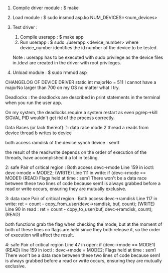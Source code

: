 
1) Compile driver module : $ make

2) Load module : $ sudo insmod asp.ko NUM_DEVICES=<num_devices>

3) Test driver :
	1) Compile userapp : $ make app
	2) Run userapp : $ sudo ./userapp <device_number>
		where device_number identifies the id number of the device to be tested.   

	Note : userapp has to be executed with sudo privilege as the device files
		   in /dev/ are created in the driver with root privileges.
		   
4) Unload module : $ sudo rmmod asp

CHANGELOG OF DEVICE DRIVER
static int majorNo = 511 
I cannot have a majorNo larger than 700 on my OS no matter what I try.




Deadlocks : 
the deadlocks are described in print statements in the terminal when you run the user app.

On my system, the deadlocks require a system restart as even pgrep->kill SIGVAL PID wouldn't get rid of the process
correctly.


Data Races (or lack thereof): 
1: data race
mode 2
thread a reads from device
thread b writes to device

both access ramdisk of the device
synch device : sem1

the result of the read/write depends on the order of execution of the threads, have accomplished it a lot in testing.


2: safe
Pair of critical region : 
Both access devc->mode
Line 159 in ioctl: devc->mode = MODE2; (WRITE)
Line 111 in write: if (devc->mode == MODE1) (READ)
Flags held at time : sem1
There won't be a data race between these two lines of code because sem1 is always grabbed before a read or write occurs,
ensuring they are mutually exclusive.


3: data race
Pair of critical region :
Both access devc->ramdisk 
Line 117 in write: ret = count - copy_from_user(devc->ramdisk, buf, count); (WRITE)
Line 90 in read :  ret = count - copy_to_user(buf, devc->ramdisk, count); (READ)

both functions grab the flag when checking the mode, but at the moment of both of these lines no flags are held since they both release it, so the order of execution will affect the result.

4: safe
Pair of critical region 
Line 47 in open: if (devc->mode == MODE1) (READ)
line 159 in ioctl : devc->mode = MODE2;
Flags held at time : sem1
There won't be a data race between these two lines of code because sem1 is always grabbed before a read or write occurs,
ensuring they are mutually exclusive.




